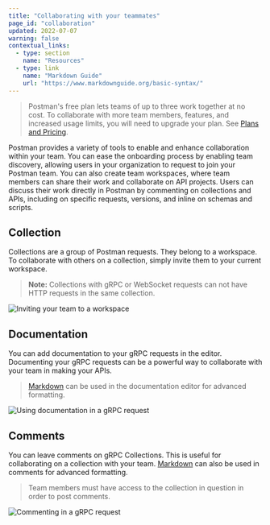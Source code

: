 ```yaml
---
title: "Collaborating with your teammates"
page_id: "collaboration"
updated: 2022-07-07
warning: false
contextual_links:
  - type: section
    name: "Resources"
  - type: link
    name: "Markdown Guide"
    url: "https://www.markdownguide.org/basic-syntax/"
---
```


> Postman's free plan lets teams of up to three work together at no cost. To collaborate with more team members, features, and increased usage limits, you will need to upgrade your plan. See [Plans and Pricing](https://www.postman.com/pricing/).

Postman provides a variety of tools to enable and enhance collaboration within your team. You can ease the onboarding process by enabling team discovery, allowing users in your organization to request to join your Postman team. You can also create team workspaces, where team members can share their work and collaborate on API projects. Users can discuss their work directly in Postman by commenting on collections and APIs, including on specific requests, versions, and inline on schemas and scripts.

## Collection

 Collections are a group of Postman requests. They belong to a workspace. To collaborate with others on a collection, simply invite them to your current workspace.

 > **Note:** Collections with gRPC or WebSocket requests can not have HTTP requests in the same collection.

 ![Inviting your team to a workspace](https://assets.postman.com/postman-labs-docs/grpc-docs/collaboration/gRPC-Collaboration.gif)

## Documentation

  You can add documentation to your gRPC requests in the editor. Documenting your gRPC requests can be a powerful way to collaborate with your team in making your APIs.

  > [Markdown](https://www.markdownguide.org/basic-syntax/) can be used in the documentation editor for advanced formatting.

   ![Using documentation in a gRPC request](https://assets.postman.com/postman-labs-docs/grpc-docs/collaboration/gRPC-Documentation.gif)

## Comments

 You can leave comments on gRPC Collections. This is useful for collaborating on a collection with your team. [Markdown](https://www.markdownguide.org/basic-syntax/) can also be used in comments for advanced formatting.
 > Team members must have access to the collection in question in order to post comments.

  ![Commenting in a gRPC request](https://assets.postman.com/postman-labs-docs/grpc-docs/collaboration/gRPC-Comments.gif)

